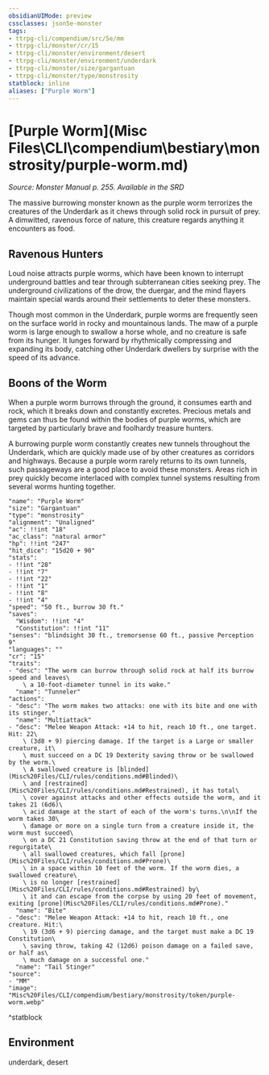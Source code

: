 ```yaml
---
obsidianUIMode: preview
cssclasses: json5e-monster
tags:
- ttrpg-cli/compendium/src/5e/mm
- ttrpg-cli/monster/cr/15
- ttrpg-cli/monster/environment/desert
- ttrpg-cli/monster/environment/underdark
- ttrpg-cli/monster/size/gargantuan
- ttrpg-cli/monster/type/monstrosity
statblock: inline
aliases: ["Purple Worm"]
---
```

# [Purple Worm](Misc Files\CLI\compendium\bestiary\monstrosity/purple-worm.md)
*Source: Monster Manual p. 255. Available in the <span title='Systems Reference Document (5.1)'>SRD</span>*  

The massive burrowing monster known as the purple worm terrorizes the creatures of the Underdark as it chews through solid rock in pursuit of prey. A dimwitted, ravenous force of nature, this creature regards anything it encounters as food.

## Ravenous Hunters

Loud noise attracts purple worms, which have been known to interrupt underground battles and tear through subterranean cities seeking prey. The underground civilizations of the drow, the duergar, and the mind flayers maintain special wards around their settlements to deter these monsters.

Though most common in the Underdark, purple worms are frequently seen on the surface world in rocky and mountainous lands. The maw of a purple worm is large enough to swallow a horse whole, and no creature is safe from its hunger. It lunges forward by rhythmically compressing and expanding its body, catching other Underdark dwellers by surprise with the speed of its advance.

## Boons of the Worm

When a purple worm burrows through the ground, it consumes earth and rock, which it breaks down and constantly excretes. Precious metals and gems can thus be found within the bodies of purple worms, which are targeted by particularly brave and foolhardy treasure hunters.

A burrowing purple worm constantly creates new tunnels throughout the Underdark, which are quickly made use of by other creatures as corridors and highways. Because a purple worm rarely returns to its own tunnels, such passageways are a good place to avoid these monsters. Areas rich in prey quickly become interlaced with complex tunnel systems resulting from several worms hunting together.

```statblock
"name": "Purple Worm"
"size": "Gargantuan"
"type": "monstrosity"
"alignment": "Unaligned"
"ac": !!int "18"
"ac_class": "natural armor"
"hp": !!int "247"
"hit_dice": "15d20 + 90"
"stats":
- !!int "28"
- !!int "7"
- !!int "22"
- !!int "1"
- !!int "8"
- !!int "4"
"speed": "50 ft., burrow 30 ft."
"saves":
  "Wisdom": !!int "4"
  "Constitution": !!int "11"
"senses": "blindsight 30 ft., tremorsense 60 ft., passive Perception 9"
"languages": ""
"cr": "15"
"traits":
- "desc": "The worm can burrow through solid rock at half its burrow speed and leaves\
    \ a 10-foot-diameter tunnel in its wake."
  "name": "Tunneler"
"actions":
- "desc": "The worm makes two attacks: one with its bite and one with its stinger."
  "name": "Multiattack"
- "desc": "Melee Weapon Attack: +14 to hit, reach 10 ft., one target. Hit: 22\
    \ (3d8 + 9) piercing damage. If the target is a Large or smaller creature, it\
    \ must succeed on a DC 19 Dexterity saving throw or be swallowed by the worm.\
    \ A swallowed creature is [blinded](Misc%20Files/CLI/rules/conditions.md#Blinded)\
    \ and [restrained](Misc%20Files/CLI/rules/conditions.md#Restrained), it has total\
    \ cover against attacks and other effects outside the worm, and it takes 21 (6d6)\
    \ acid damage at the start of each of the worm's turns.\n\nIf the worm takes 30\
    \ damage or more on a single turn from a creature inside it, the worm must succeed\
    \ on a DC 21 Constitution saving throw at the end of that turn or regurgitate\
    \ all swallowed creatures, which fall [prone](Misc%20Files/CLI/rules/conditions.md#Prone)\
    \ in a space within 10 feet of the worm. If the worm dies, a swallowed creature\
    \ is no longer [restrained](Misc%20Files/CLI/rules/conditions.md#Restrained) by\
    \ it and can escape from the corpse by using 20 feet of movement, exiting [prone](Misc%20Files/CLI/rules/conditions.md#Prone)."
  "name": "Bite"
- "desc": "Melee Weapon Attack: +14 to hit, reach 10 ft., one creature. Hit:\
    \ 19 (3d6 + 9) piercing damage, and the target must make a DC 19 Constitution\
    \ saving throw, taking 42 (12d6) poison damage on a failed save, or half as\
    \ much damage on a successful one."
  "name": "Tail Stinger"
"source":
- "MM"
"image": "Misc%20Files/CLI/compendium/bestiary/monstrosity/token/purple-worm.webp"
```
^statblock

## Environment

underdark, desert
